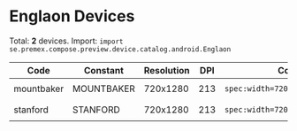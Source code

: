# Englaon Devices

Total: **2** devices. Import: `import se.premex.compose.preview.device.catalog.android.Englaon`

| Code | Constant | Resolution | DPI | Compose Spec | Preview Usage |
|------|----------|------------|-----|-------------|---------------|
| mountbaker | MOUNTBAKER | 720x1280 | 213 | `spec:width=720px,height=1280px,dpi=213` | `@Preview(device = Englaon.MOUNTBAKER)` |
| stanford | STANFORD | 720x1280 | 213 | `spec:width=720px,height=1280px,dpi=213` | `@Preview(device = Englaon.STANFORD)` |

<!-- Generated automatically. Do not edit manually. -->

